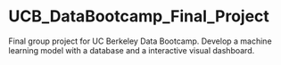 # UCB_DataBootcamp_Final_Project
Final group project for UC Berkeley Data Bootcamp. Develop a machine learning model with a database and a interactive visual dashboard. 
